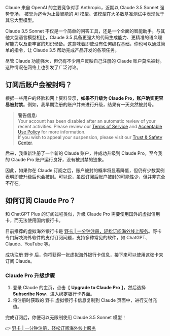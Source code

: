Claude 来自 OpenAI 的主要竞争对手 Anthropic，近期以 Claude 3.5 Sonnet 强势登场， 被誉为迄今为止最智能的 AI 模型。该模型在大多数基准测试中表现优于其它大型模型。

Claude 3.5 Sonnet 不仅是一个简单的问答工具，还是一个全面的智能助手。与其他大型语言模型相比，Claude 3.5 具备更强大的代码生成能力、更精准的语义理解能力以及更丰富的知识储备。这意味着即使没有任何编程基础，你也可以通过简单的指令，让 Claude 3.5 帮助完成产品开发的各项任务。

尽管 Claude 功能强大，但仍有不少用户反映自己注册的 Claude 账户莫名被封。这种情况在网络上也引发了广泛讨论。

## 订阅后账户会被封吗？

根据一些用户的经验和网上资料显示，**如果不升级为 Claude Pro，账户确实更容易被封禁**。例如，我早期注册的账户并未进行升级，结果有一天突然被封号。

> **警告信息:**  
> Your account has been disabled after an automatic review of your recent activities. Please review our [Terms of Service](https://www.anthropic.com/legal/consumer-terms) and [Acceptable Use Policy](https://claude.ai/legal/aup) for more information.  
> If you wish to appeal your suspension, please visit our [Trust & Safety Center](https://support.anthropic.com/en/collections/4078535-trust-safety).

后来，我重新注册了一个新的 Claude 账户，并成功升级到 Claude Pro。至今我的 Claude Pro 账户运行良好，没有被封禁的迹象。

因此，如果你在 Claude 订阅之后，账户被封的概率将显著降低，但仍有少数案例表明即使升级后也会被封。可以说，虽然订阅后账户被封的可能性少，但并非完全不存在。

## 如何订阅 Claude Pro？

和 ChatGPT Plus 的订阅过程类似，升级 Claude Pro 需要使用国外的虚拟信用卡，而无法使用国内银行卡。

目前推荐的虚拟海外银行卡是 [野卡 | 一分钟注册，轻松订阅海外线上服务](https://bit.ly/bewildcard)。野卡 专门解决海外软件的支付订阅问题，支持多种常见的软件，如 ChatGPT、Claude、YouTube 等。

成功注册 野卡 后，你将获得一张虚拟海外银行卡信息，接下来可以使用这张卡来订阅 Claude。

### Claude Pro 升级步骤

1. 登录 Claude 的主页，点击【 **Upgrade to Claude Pro** 】，然后选择 **Subscribe Now**，进入绑定银行卡界面。
2. 将注册时获取的 野卡 虚拟银行卡信息复制到 Claude 页面中，进行支付充值。

完成订阅后，你便可以无限制使用 Claude 3.5 Sonnet 模型！

👉 [野卡 | 一分钟注册，轻松订阅海外线上服务](https://bit.ly/bewildcard)